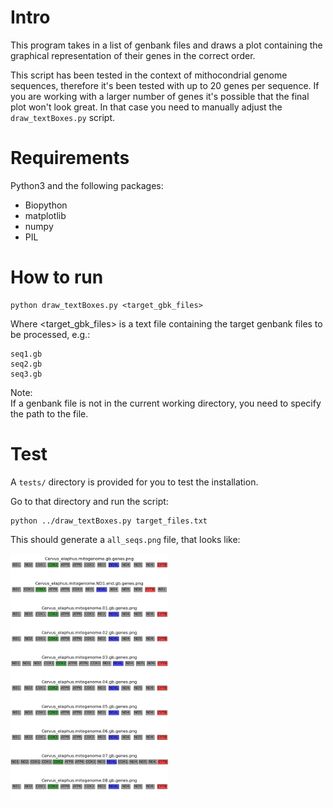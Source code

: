 # Intro  
This program takes in a list of genbank files and draws a plot containing the graphical representation of their genes in the correct order.  

This script has been tested in the context of mithocondrial genome sequences, therefore it's been tested with up to 20 genes per sequence. If you are working with a larger number of genes it's possible that the final plot won't look great. In that case you need to manually adjust the `draw_textBoxes.py` script. 

# Requirements
Python3 and the following packages:   
* Biopython
* matplotlib
* numpy
* PIL

# How to run
```
python draw_textBoxes.py <target_gbk_files>
```

Where <target_gbk_files> is a text file containing the target genbank files to be processed, e.g.: 

```
seq1.gb
seq2.gb
seq3.gb
```

Note:   
If a genbank file is not in the current working directory, you need to specify the path to the file. 

# Test
A `tests/` directory is provided for you to test the installation. 

Go to that directory and run the script: 
```
python ../draw_textBoxes.py target_files.txt
```

This should generate a `all_seqs.png` file, that looks like:  


<img src="images/all_seqs.png" width=50% height=50%>
